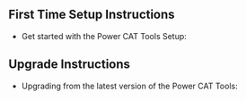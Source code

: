 ## First Time Setup Instructions
- Get started with the Power CAT Tools Setup: 

## Upgrade Instructions
- Upgrading from the latest version of the Power CAT Tools: 